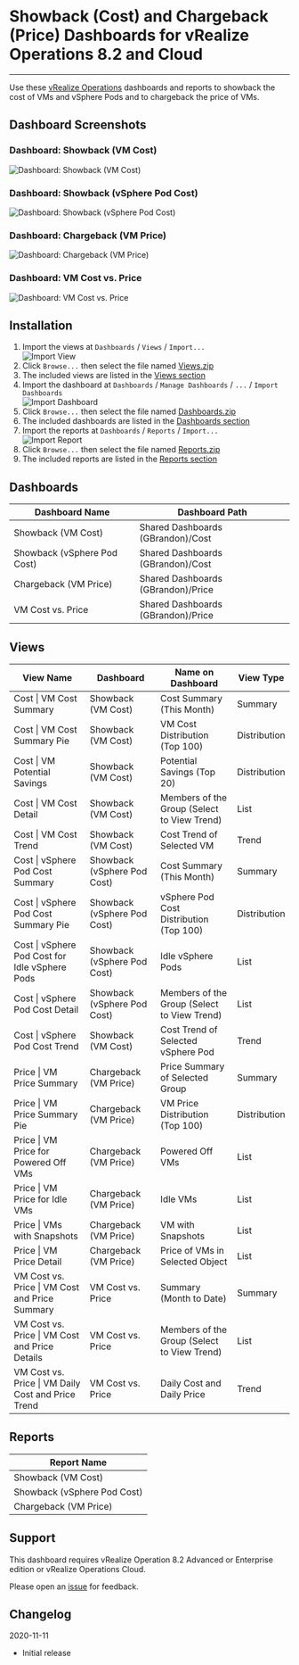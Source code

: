 
# Showback (Cost) and Chargeback (Price) Dashboards for vRealize Operations 8.2 and Cloud
---------

Use these [vRealize Operations](https://www.vmware.com/products/vrealize-operations.html) dashboards and reports to showback the cost of VMs and vSphere Pods and to chargeback the price of VMs.

## Dashboard Screenshots
### Dashboard: Showback (VM Cost)
![Dashboard: Showback (VM Cost)](https://raw.githubusercontent.com/notoriousbdg/vrops-dashboard-showback_and_chargeback/main/images/Dashboard-Showback_VM_Cost.png)

### Dashboard: Showback (vSphere Pod Cost)
![Dashboard: Showback (vSphere Pod Cost)](https://raw.githubusercontent.com/notoriousbdg/vrops-dashboard-showback_and_chargeback/main/images/Dashboard-Showback_vSphere_Pod_Cost.png)

### Dashboard: Chargeback (VM Price)
![Dashboard: Chargeback (VM Price)](https://raw.githubusercontent.com/notoriousbdg/vrops-dashboard-showback_and_chargeback/main/images/Dashboard-Chargeback_VM_Price.png)

### Dashboard: VM Cost vs. Price
![Dashboard: VM Cost vs. Price](https://raw.githubusercontent.com/notoriousbdg/vrops-dashboard-showback_and_chargeback/main/images/Dashobard-VM_Cost_vs_Price.png)

## Installation
1. Import the views at `Dashboards` / `Views` / `Import...`  
![Import View](https://raw.githubusercontent.com/notoriousbdg/vrops-dashboard-showback_and_chargeback/main/images/View_Import.png)
2. Click `Browse...` then select the file named [Views.zip](https://github.com/notoriousbdg/vrops-dashboard-showback_and_chargeback/raw/main/Views.zip)
3. The included views are listed in the [Views section](#Views)
4. Import the dashboard at `Dashboards` / `Manage Dashboards` / `...` / `Import Dashboards`  
![Import Dashboard](https://raw.githubusercontent.com/notoriousbdg/vrops-dashboard-showback_and_chargeback/main/images/Dashboard_Import.png)
5. Click `Browse...` then select the file named [Dashboards.zip](https://github.com/notoriousbdg/vrops-dashboard-showback_and_chargeback/raw/main/Dashboards.zip)
6. The included dashboards are listed in the [Dashboards section](#Dashboards)
7. Import the reports at `Dashboards` / `Reports` / `Import...`  
![Import Report](https://raw.githubusercontent.com/notoriousbdg/vrops-dashboard-showback_and_chargeback/main/images/Report_Import.png)
8. Click `Browse...` then select the file named [Reports.zip](https://github.com/notoriousbdg/vrops-dashboard-showback_and_chargeback/raw/main/Reports.zip)
9. The included reports are listed in the [Reports section](#Reports)

## Dashboards
| Dashboard Name | Dashboard Path |
|--|--|
| Showback (VM Cost) | Shared Dashboards (GBrandon)/Cost |
| Showback (vSphere Pod Cost) | Shared Dashboards (GBrandon)/Cost |
| Chargeback (VM Price) | Shared Dashboards (GBrandon)/Price |
| VM Cost vs. Price | Shared Dashboards (GBrandon)/Price |

## Views
| View Name | Dashboard | Name on Dashboard | View Type |
|--|--|--|--|
| Cost &#124; VM Cost Summary | Showback (VM Cost) | Cost Summary (This Month) | Summary |
| Cost &#124; VM Cost Summary Pie | Showback (VM Cost) | VM Cost Distribution (Top 100) | Distribution |
| Cost &#124; VM Potential Savings | Showback (VM Cost) | Potential Savings (Top 20) | Distribution |
| Cost &#124; VM Cost Detail | Showback (VM Cost) | Members of the Group (Select to View Trend) | List |
| Cost &#124; VM Cost Trend | Showback (VM Cost) | Cost Trend of Selected VM | Trend |
| Cost &#124; vSphere Pod Cost Summary | Showback (vSphere Pod Cost) | Cost Summary (This Month) | Summary |
| Cost &#124; vSphere Pod Cost Summary Pie | Showback (vSphere Pod Cost) | vSphere Pod Cost Distribution (Top 100) | Distribution |
| Cost &#124; vSphere Pod Cost for Idle vSphere Pods | Showback (vSphere Pod Cost) | Idle vSphere Pods | List |
| Cost &#124; vSphere Pod Cost Detail | Showback (vSphere Pod Cost) | Members of the Group (Select to View Trend) | List |
| Cost &#124; vSphere Pod Cost Trend | Showback (VM Cost) | Cost Trend of Selected vSphere Pod | Trend |
| Price &#124; VM Price Summary | Chargeback (VM Price) | Price Summary of Selected Group | Summary |
| Price &#124; VM Price Summary Pie | Chargeback (VM Price) | VM Price Distribution (Top 100) | Distribution |
| Price &#124; VM Price for Powered Off VMs | Chargeback (VM Price) | Powered Off VMs | List |
| Price &#124; VM Price for Idle VMs | Chargeback (VM Price) | Idle VMs | List |
| Price &#124; VMs with Snapshots | Chargeback (VM Price) | VM with Snapshots | List |
| Price &#124; VM Price Detail | Chargeback (VM Price) | Price of VMs in Selected Object | List |
| VM Cost vs. Price &#124; VM Cost and Price Summary | VM Cost vs. Price | Summary (Month to Date) | Summary |
| VM Cost vs. Price &#124; VM Cost and Price Details | VM Cost vs. Price | Members of the Group (Select to View Trend) | List |
| VM Cost vs. Price &#124; VM Daily Cost and Price Trend | VM Cost vs. Price | Daily Cost and Daily Price | Trend |

## Reports
| Report Name |
|--|
| Showback (VM Cost) |
| Showback (vSphere Pod Cost) |
| Chargeback (VM Price) |

## Support

This dashboard requires vRealize Operation 8.2 Advanced or Enterprise edition or vRealize Operations Cloud.

Please open an [issue](https://github.com/notoriousbdg/vrops-dashboard-showback_and_chargeback/issues) for feedback.

## Changelog
2020-11-11
* Initial release
